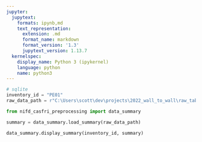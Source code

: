 ```yaml
---
jupyter:
  jupytext:
    formats: ipynb,md
    text_representation:
      extension: .md
      format_name: markdown
      format_version: '1.3'
      jupytext_version: 1.13.7
  kernelspec:
    display_name: Python 3 (ipykernel)
    language: python
    name: python3
---
```


```python
# sqlite
inventory_id = "PE01"
raw_data_path = r"C:\Users\scott\dev\projects\2022_wall_to_wall\raw_tables"
```


```python
from nifd_casfri_preprocessing import data_summary
```


```python
summary = data_summary.load_summary(raw_data_path)
```


```python
data_summary.display_summary(inventory_id, summary)
```

```python

```
